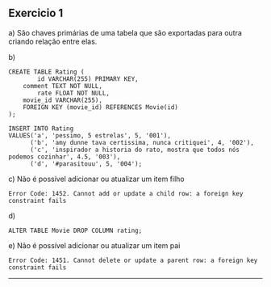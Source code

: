 ## Exercicio 1
a) São chaves primárias de uma tabela que são exportadas para outra criando relação entre elas.

b)
```
CREATE TABLE Rating (
		id VARCHAR(255) PRIMARY KEY,
    comment TEXT NOT NULL,
		rate FLOAT NOT NULL,
    movie_id VARCHAR(255),
    FOREIGN KEY (movie_id) REFERENCES Movie(id)
);

INSERT INTO Rating 
VALUES('a', 'pessimo, 5 estrelas', 5, '001'),
	  ('b', 'amy dunne tava certissima, nunca critiquei', 4, '002'),
	  ('c', 'inspirador a historia do rato, mostra que todos nós podemos cozinhar', 4.5, '003'),
	  ('d', '#parasitouu', 5, '004');
```
c) Não é possível adicionar ou atualizar um item filho
```
Error Code: 1452. Cannot add or update a child row: a foreign key constraint fails
```

d)
```
ALTER TABLE Movie DROP COLUMN rating;
```

e) Não é possível adicionar ou atualizar um item pai
```
Error Code: 1451. Cannot delete or update a parent row: a foreign key constraint fails
```
---------------
